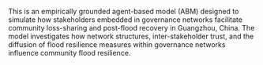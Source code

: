 This is an empirically grounded agent-based model (ABM) designed to simulate how stakeholders embedded in governance networks facilitate community loss-sharing and post-flood recovery in Guangzhou, China. The model investigates how network structures, inter-stakeholder trust, and the diffusion of flood resilience measures within governance networks influence community flood resilience. 

